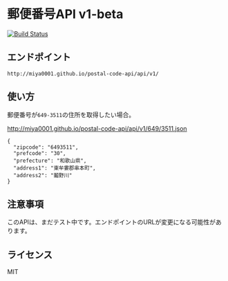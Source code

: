 # 郵便番号API v1-beta

[![Build Status](https://travis-ci.org/miya0001/postal-code-api.svg?branch=master)](https://travis-ci.org/miya0001/postal-code-api)

## エンドポイント

```
http://miya0001.github.io/postal-code-api/api/v1/
```

## 使い方

郵便番号が`649-3511`の住所を取得したい場合。

http://miya0001.github.io/postal-code-api/api/v1/649/3511.json

```
{
  "zipcode": "6493511",
  "prefcode": "30",
  "prefecture": "和歌山県",
  "address1": "東牟婁郡串本町",
  "address2": "鬮野川"
}
```

## 注意事項

このAPIは、まだテスト中です。エンドポイントのURLが変更になる可能性があります。

## ライセンス

MIT
